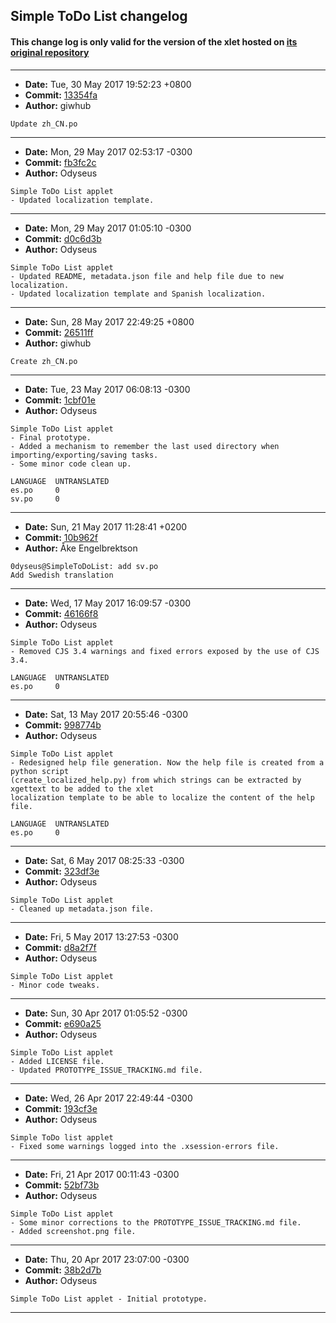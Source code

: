 ## Simple ToDo List changelog

#### This change log is only valid for the version of the xlet hosted on [its original repository](https://github.com/Odyseus/CinnamonTools)

***

- **Date:** Tue, 30 May 2017 19:52:23 +0800
- **Commit:** [13354fa](https://github.com/Odyseus/CinnamonTools/commit/13354fa)
- **Author:** giwhub

```
Update zh_CN.po

```

***

- **Date:** Mon, 29 May 2017 02:53:17 -0300
- **Commit:** [fb3fc2c](https://github.com/Odyseus/CinnamonTools/commit/fb3fc2c)
- **Author:** Odyseus

```
Simple ToDo List applet
- Updated localization template.

```

***

- **Date:** Mon, 29 May 2017 01:05:10 -0300
- **Commit:** [d0c6d3b](https://github.com/Odyseus/CinnamonTools/commit/d0c6d3b)
- **Author:** Odyseus

```
Simple ToDo List applet
- Updated README, metadata.json file and help file due to new localization.
- Updated localization template and Spanish localization.

```

***

- **Date:** Sun, 28 May 2017 22:49:25 +0800
- **Commit:** [26511ff](https://github.com/Odyseus/CinnamonTools/commit/26511ff)
- **Author:** giwhub

```
Create zh_CN.po

```

***

- **Date:** Tue, 23 May 2017 06:08:13 -0300
- **Commit:** [1cbf01e](https://github.com/Odyseus/CinnamonTools/commit/1cbf01e)
- **Author:** Odyseus

```
Simple ToDo List applet
- Final prototype.
- Added a mechanism to remember the last used directory when importing/exporting/saving tasks.
- Some minor code clean up.

LANGUAGE  UNTRANSLATED
es.po     0
sv.po     0

```

***

- **Date:** Sun, 21 May 2017 11:28:41 +0200
- **Commit:** [10b962f](https://github.com/Odyseus/CinnamonTools/commit/10b962f)
- **Author:** Åke Engelbrektson

```
0dyseus@SimpleToDoList: add sv.po
Add Swedish translation
```

***

- **Date:** Wed, 17 May 2017 16:09:57 -0300
- **Commit:** [46166f8](https://github.com/Odyseus/CinnamonTools/commit/46166f8)
- **Author:** Odyseus

```
Simple ToDo List applet
- Removed CJS 3.4 warnings and fixed errors exposed by the use of CJS 3.4.

LANGUAGE  UNTRANSLATED
es.po     0

```

***

- **Date:** Sat, 13 May 2017 20:55:46 -0300
- **Commit:** [998774b](https://github.com/Odyseus/CinnamonTools/commit/998774b)
- **Author:** Odyseus

```
Simple ToDo List applet
- Redesigned help file generation. Now the help file is created from a python script
(create_localized_help.py) from which strings can be extracted by xgettext to be added to the xlet
localization template to be able to localize the content of the help file.

LANGUAGE  UNTRANSLATED
es.po     0

```

***

- **Date:** Sat, 6 May 2017 08:25:33 -0300
- **Commit:** [323df3e](https://github.com/Odyseus/CinnamonTools/commit/323df3e)
- **Author:** Odyseus

```
Simple ToDo List applet
- Cleaned up metadata.json file.

```

***

- **Date:** Fri, 5 May 2017 13:27:53 -0300
- **Commit:** [d8a2f7f](https://github.com/Odyseus/CinnamonTools/commit/d8a2f7f)
- **Author:** Odyseus

```
Simple ToDo List applet
- Minor code tweaks.

```

***

- **Date:** Sun, 30 Apr 2017 01:05:52 -0300
- **Commit:** [e690a25](https://github.com/Odyseus/CinnamonTools/commit/e690a25)
- **Author:** Odyseus

```
Simple ToDo List applet
- Added LICENSE file.
- Updated PROTOTYPE_ISSUE_TRACKING.md file.

```

***

- **Date:** Wed, 26 Apr 2017 22:49:44 -0300
- **Commit:** [193cf3e](https://github.com/Odyseus/CinnamonTools/commit/193cf3e)
- **Author:** Odyseus

```
Simple ToDo list applet
- Fixed some warnings logged into the .xsession-errors file.

```

***

- **Date:** Fri, 21 Apr 2017 00:11:43 -0300
- **Commit:** [52bf73b](https://github.com/Odyseus/CinnamonTools/commit/52bf73b)
- **Author:** Odyseus

```
Simple ToDo List applet
- Some minor corrections to the PROTOTYPE_ISSUE_TRACKING.md file.
- Added screenshot.png file.

```

***

- **Date:** Thu, 20 Apr 2017 23:07:00 -0300
- **Commit:** [38b2d7b](https://github.com/Odyseus/CinnamonTools/commit/38b2d7b)
- **Author:** Odyseus

```
Simple ToDo List applet - Initial prototype.

```

***
